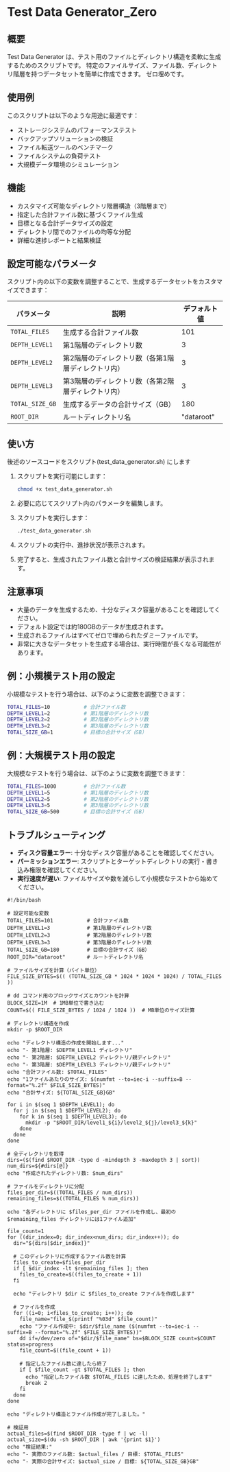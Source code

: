 # Test Data Generator_Zero

## 概要

Test Data Generator は、テスト用のファイルとディレクトリ構造を柔軟に生成するためのスクリプトです。
特定のファイルサイズ、ファイル数、ディレクトリ階層を持つデータセットを簡単に作成できます。
ゼロ埋めです。

## 使用例

このスクリプトは以下のような用途に最適です：

- ストレージシステムのパフォーマンステスト
- バックアップソリューションの検証
- ファイル転送ツールのベンチマーク
- ファイルシステムの負荷テスト
- 大規模データ環境のシミュレーション

## 機能

- カスタマイズ可能なディレクトリ階層構造（3階層まで）
- 指定した合計ファイル数に基づくファイル生成
- 目標となる合計データサイズの設定
- ディレクトリ間でのファイルの均等な分配
- 詳細な進捗レポートと結果検証

## 設定可能なパラメータ

スクリプト内の以下の変数を調整することで、生成するデータセットをカスタマイズできます：

| パラメータ | 説明 | デフォルト値 |
|------------|------|-------------|
| `TOTAL_FILES` | 生成する合計ファイル数 | 101 |
| `DEPTH_LEVEL1` | 第1階層のディレクトリ数 | 3 |
| `DEPTH_LEVEL2` | 第2階層のディレクトリ数（各第1階層ディレクトリ内） | 3 |
| `DEPTH_LEVEL3` | 第3階層のディレクトリ数（各第2階層ディレクトリ内） | 3 |
| `TOTAL_SIZE_GB` | 生成するデータの合計サイズ（GB） | 180 |
| `ROOT_DIR` | ルートディレクトリ名 | "dataroot" |

## 使い方

後述のソースコードをスクリプト(test_data_generator.sh) にします

1. スクリプトを実行可能にします：
   ```bash
   chmod +x test_data_generator.sh
   ```

2. 必要に応じてスクリプト内のパラメータを編集します。

3. スクリプトを実行します：
   ```bash
   ./test_data_generator.sh
   ```

4. スクリプトの実行中、進捗状況が表示されます。

5. 完了すると、生成されたファイル数と合計サイズの検証結果が表示されます。

## 注意事項

- 大量のデータを生成するため、十分なディスク容量があることを確認してください。
- デフォルト設定では約180GBのデータが生成されます。
- 生成されるファイルはすべてゼロで埋められたダミーファイルです。
- 非常に大きなデータセットを生成する場合は、実行時間が長くなる可能性があります。

## 例：小規模テスト用の設定

小規模なテストを行う場合は、以下のように変数を調整できます：

```bash
TOTAL_FILES=10           # 合計ファイル数
DEPTH_LEVEL1=2           # 第1階層のディレクトリ数
DEPTH_LEVEL2=2           # 第2階層のディレクトリ数
DEPTH_LEVEL3=2           # 第3階層のディレクトリ数
TOTAL_SIZE_GB=1          # 目標の合計サイズ（GB）
```

## 例：大規模テスト用の設定

大規模なテストを行う場合は、以下のように変数を調整できます：

```bash
TOTAL_FILES=1000         # 合計ファイル数
DEPTH_LEVEL1=5           # 第1階層のディレクトリ数
DEPTH_LEVEL2=5           # 第2階層のディレクトリ数
DEPTH_LEVEL3=5           # 第3階層のディレクトリ数
TOTAL_SIZE_GB=500        # 目標の合計サイズ（GB）
```

## トラブルシューティング

- **ディスク容量エラー**: 十分なディスク容量があることを確認してください。
- **パーミッションエラー**: スクリプトとターゲットディレクトリの実行・書き込み権限を確認してください。
- **実行速度が遅い**: ファイルサイズや数を減らして小規模なテストから始めてください。

```shell:TestDataGenerator
#!/bin/bash

# 設定可能な変数
TOTAL_FILES=101           # 合計ファイル数
DEPTH_LEVEL1=3            # 第1階層のディレクトリ数
DEPTH_LEVEL2=3            # 第2階層のディレクトリ数
DEPTH_LEVEL3=3            # 第3階層のディレクトリ数
TOTAL_SIZE_GB=180         # 目標の合計サイズ（GB）
ROOT_DIR="dataroot"       # ルートディレクトリ名

# ファイルサイズを計算（バイト単位）
FILE_SIZE_BYTES=$(( (TOTAL_SIZE_GB * 1024 * 1024 * 1024) / TOTAL_FILES ))

# dd コマンド用のブロックサイズとカウントを計算
BLOCK_SIZE=1M  # 1MB単位で書き込む
COUNT=$(( FILE_SIZE_BYTES / 1024 / 1024 ))  # MB単位のサイズ計算

# ディレクトリ構造を作成
mkdir -p $ROOT_DIR

echo "ディレクトリ構造の作成を開始します..."
echo "- 第1階層: $DEPTH_LEVEL1 ディレクトリ"
echo "- 第2階層: $DEPTH_LEVEL2 ディレクトリ/親ディレクトリ"
echo "- 第3階層: $DEPTH_LEVEL3 ディレクトリ/親ディレクトリ"
echo "合計ファイル数: $TOTAL_FILES"
echo "1ファイルあたりのサイズ: $(numfmt --to=iec-i --suffix=B --format="%.2f" $FILE_SIZE_BYTES)"
echo "合計サイズ: ${TOTAL_SIZE_GB}GB"

for i in $(seq 1 $DEPTH_LEVEL1); do
  for j in $(seq 1 $DEPTH_LEVEL2); do
    for k in $(seq 1 $DEPTH_LEVEL3); do
      mkdir -p "$ROOT_DIR/level1_${i}/level2_${j}/level3_${k}"
    done
  done
done

# 全ディレクトリを取得
dirs=($(find $ROOT_DIR -type d -mindepth 3 -maxdepth 3 | sort))
num_dirs=${#dirs[@]}
echo "作成されたディレクトリ数: $num_dirs"

# ファイルをディレクトリに分配
files_per_dir=$((TOTAL_FILES / num_dirs))
remaining_files=$((TOTAL_FILES % num_dirs))

echo "各ディレクトリに $files_per_dir ファイルを作成し、最初の $remaining_files ディレクトリには1ファイル追加"

file_count=1
for ((dir_index=0; dir_index<num_dirs; dir_index++)); do
  dir="${dirs[$dir_index]}"
  
  # このディレクトリに作成するファイル数を計算
  files_to_create=$files_per_dir
  if [ $dir_index -lt $remaining_files ]; then
    files_to_create=$((files_to_create + 1))
  fi
  
  echo "ディレクトリ $dir に $files_to_create ファイルを作成します"
  
  # ファイルを作成
  for ((i=0; i<files_to_create; i++)); do
    file_name="file_$(printf "%03d" $file_count)"
    echo "ファイル作成中: $dir/$file_name ($(numfmt --to=iec-i --suffix=B --format="%.2f" $FILE_SIZE_BYTES))"
    dd if=/dev/zero of="$dir/$file_name" bs=$BLOCK_SIZE count=$COUNT status=progress
    file_count=$((file_count + 1))
    
    # 指定したファイル数に達したら終了
    if [ $file_count -gt $TOTAL_FILES ]; then
      echo "指定したファイル数 $TOTAL_FILES に達したため、処理を終了します"
      break 2
    fi
  done
done

echo "ディレクトリ構造とファイル作成が完了しました。"

# 検証用
actual_files=$(find $ROOT_DIR -type f | wc -l)
actual_size=$(du -sh $ROOT_DIR | awk '{print $1}')
echo "検証結果:"
echo "- 実際のファイル数: $actual_files / 目標: $TOTAL_FILES"
echo "- 実際の合計サイズ: $actual_size / 目標: ${TOTAL_SIZE_GB}GB"
```